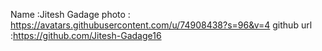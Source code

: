 Name :Jitesh Gadage
photo : https://avatars.githubusercontent.com/u/74908438?s=96&v=4
github url :https://github.com/Jitesh-Gadage16
